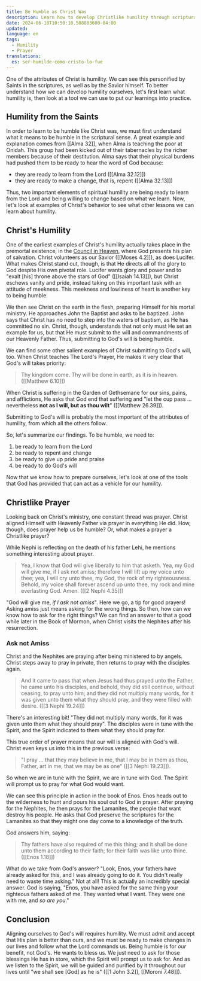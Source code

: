 ```yaml
---
title: Be Humble as Christ Was
description: Learn how to develop Christlike humility through scriptural examples and the power of prayer.
date: 2024-06-18T10:50:10.508803600-04:00
updated:
language: en
tags:
  - Humility
  - Prayer
translations:
  es: ser-humilde-como-cristo-lo-fue
---
```


One of the attributes of Christ is humility. We can see this personified by Saints in the scriptures, as well as by the Savior himself. To better understand how we can develop humility ourselves, let's first learn what humility is, then look at a tool we can use to put our learnings into practice.

## Humility from the Saints

In order to learn to be humble like Christ was, we must first understand what it means to be humble in the scriptural sense. A great example and explanation comes from [[Alma 32]], when Alma is teaching the poor at Onidah. This group had been kicked out of their tabernacles by the richer members because of their destitution. Alma says that their physical burdens had pushed them to be ready to hear the word of God because:

- they are ready to learn from the Lord ([[Alma 32.12]])
- they are ready to make a change, that is, repent ([[Alma 32.13]])

Thus, two important elements of spiritual humility are being ready to learn from the Lord and being willing to change based on what we learn. Now, let's look at examples of Christ's behavior to see what other lessons we can learn about humility.

## Christ's Humility

One of the earliest examples of Christ's humility actually takes place in the premortal existence, in the [Council in Heaven](https://www.churchofjesuschrist.org/study/manual/gospel-topics/council-in-heaven), where God presents his plan of salvation. Christ volunteers as our Savior ([[Moses 4.2]]), as does Lucifer. What makes Christ stand out, though, is that He directs all of the glory to God despite His own pivotal role. Lucifer wants glory and power and to "exalt [his] throne above the stars of God" ([[Isaiah 14.13]]), but Christ eschews vanity and pride, instead taking on this important task with an attitude of meekness. This meekness and lowliness of heart is another key to being humble.

We then see Christ on the earth in the flesh, preparing Himself for his mortal ministry. He approaches John the Baptist and asks to be baptized. John says that Christ has no need to step into the waters of baptism, as He has committed no sin. Christ, though, understands that not only must He set an example for us, but that He must submit to the will and commandments of our Heavenly Father. Thus, submitting to God's will is being humble.

We can find some other salient examples of Christ submitting to God's will, too. When Christ teaches The Lord's Prayer, He makes it very clear that God's will takes priority:

> Thy kingdom come. Thy will be done in earth, as it is in heaven. ([[Matthew 6.10]])

When Christ is suffering in the Garden of Gethsemane for our sins, pains, and afflictions, He asks that God end that suffering and "let the cup pass ... nevertheless **not as I will, but as thou wilt**" ([[Matthew 26.39]]).

Submitting to God's will is probably the most important of the attributes of humility, from which all the others follow.

So, let's summarize our findings. To be humble, we need to:

1. be ready to learn from the Lord
2. be ready to repent and change
3. be ready to give up pride and praise
4. be ready to do God's will

Now that we know how to prepare ourselves, let's look at one of the tools that God has provided that can act as a vehicle for our humility.

## Christlike Prayer

Looking back on Christ's ministry, one constant thread was prayer. Christ aligned Himself with Heavenly Father via prayer in everything He did. How, though, does prayer help us be humble? Or, what makes a prayer a Christlike prayer?

While Nephi is reflecting on the death of his father Lehi, he mentions something interesting about prayer.

> Yea, I know that God will give liberally to him that asketh. Yea, my God will give me, if I ask not amiss; therefore I will lift up my voice unto thee; yea, I will cry unto thee, my God, the rock of my righteousness. Behold, my voice shall forever ascend up unto thee, my rock and mine everlasting God. Amen. ([[2 Nephi 4.35]])

"God will give me, _if I ask not amiss_". Here we go, a tip for good prayers! Asking amiss just means asking for the wrong things. So then, how can we know how to ask for the right things? We can find an answer to that a good while later in the Book of Mormon, when Christ visits the Nephites after his resurrection.

### Ask not Amiss

Christ and the Nephites are praying after being ministered to by angels. Christ steps away to pray in private, then returns to pray with the disciples again.

> And it came to pass that when Jesus had thus prayed unto the Father, he came unto his disciples, and behold, they did still continue, without ceasing, to pray unto him; and they did not multiply many words, for it was given unto them what they should pray, and they were filled with desire. ([[3 Nephi 19.24]])

There's an interesting bit! "They did not multiply many words, for it was given unto them what they should pray". The disciples were in tune with the Spirit, and the Spirit indicated to them what they should pray for.

This true order of prayer means that our will is aligned with God's will. Christ even keys us into this in the previous verse:

> "I pray ... that they may believe in me, that I may be in them as thou, Father, art in me, that we may be as one" ([[3 Nephi 19.23]]).

So when we are in tune with the Spirit, we are in tune with God. The Spirit will prompt us to pray for what God would want.

We can see this principle in action in the book of Enos. Enos heads out to the wilderness to hunt and pours his soul out to God in prayer. After praying for the Nephites, he then prays for the Lamanites, the people that want destroy his people. He asks that God preserve the scriptures for the Lamanites so that they might one day come to a knowledge of the truth.

God answers him, saying:

> Thy fathers have also required of me this thing; and it shall be done unto them according to their faith; for their faith was like unto thine. ([[Enos 1.18]])

What do we take from God's answer? "Look, Enos, your fathers have already asked for this, and I was already going to do it. You didn't really need to waste time asking." Not at all! This is actually an incredibly special answer. God is saying, "Enos, you have asked for the same thing your righteous fathers asked of me. They wanted what I want. They were one with me, and _so are you_."

## Conclusion

Aligning ourselves to God's will requires humility. We must admit and accept that His plan is better than ours, and we must be ready to make changes in our lives and follow what the Lord commands us. Being humble is for _our_ benefit, not God's. He wants to bless us. We just need to ask for those blessings He has in store, which the Spirit will prompt us to ask for. And as we listen to the Spirit, we will be guided and purified by it throughout our lives until "we shall see [God] as he is" ([[1 John 3.2]], [[Moroni 7.48]]).

<video-player>
  <source src="https://lfz.reposit.dev/videos/nivacle_hymn/master.m3u8" />
</video-player>
